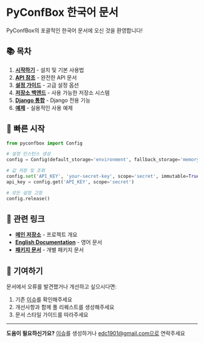 # PyConfBox 한국어 문서

PyConfBox의 포괄적인 한국어 문서에 오신 것을 환영합니다!

## 📚 목차

1. **[시작하기](getting-started.md)** - 설치 및 기본 사용법
2. **[API 참조](api-reference.md)** - 완전한 API 문서
3. **[설정 가이드](configuration-guide.md)** - 고급 설정 옵션
4. **[저장소 백엔드](storage-backends.md)** - 사용 가능한 저장소 시스템
5. **[Django 통합](django-integration.md)** - Django 전용 기능
6. **[예제](examples.md)** - 실용적인 사용 예제

## 🚀 빠른 시작

```python
from pyconfbox import Config

# 설정 인스턴스 생성
config = Config(default_storage='environment', fallback_storage='memory')

# 값 저장 및 조회
config.set('API_KEY', 'your-secret-key', scope='secret', immutable=True)
api_key = config.get('API_KEY', scope='secret')

# 모든 설정 고정
config.release()
```

## 🔗 관련 링크

- **[메인 저장소](../../README_ko.md)** - 프로젝트 개요
- **[English Documentation](../en/README.md)** - 영어 문서
- **[패키지 문서](../../packages/)** - 개별 패키지 문서

## 🤝 기여하기

문서에서 오류를 발견했거나 개선하고 싶으시다면:

1. 기존 [이슈](https://github.com/dan1901/pyconfbox/issues)를 확인해주세요
2. 개선사항과 함께 풀 리퀘스트를 생성해주세요
3. 문서 스타일 가이드를 따라주세요

---

**도움이 필요하신가요?** [이슈](https://github.com/dan1901/pyconfbox/issues)를 생성하거나 edc1901@gmail.com으로 연락주세요 